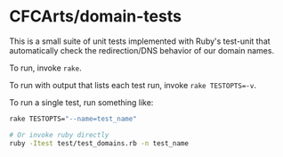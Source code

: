 # CFCArts/domain-tests

This is a small suite of unit tests implemented with Ruby's test-unit that
automatically check the redirection/DNS behavior of our domain names.

To run, invoke `rake`.

To run with output that lists each test run, invoke `rake TESTOPTS=-v`.

To run a single test, run something like:

```sh
rake TESTOPTS="--name=test_name"

# Or invoke ruby directly
ruby -Itest test/test_domains.rb -n test_name
```
